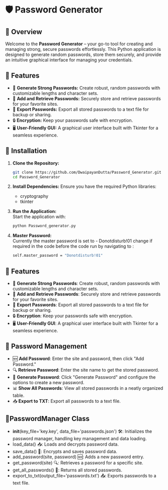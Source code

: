 # 🛡️ Password Generator

## 🎯 Overview

Welcome to the **Password Generator** – your go-to tool for creating and managing strong, secure passwords effortlessly. This Python application is designed to generate random passwords, store them securely, and provide an intuitive graphical interface for managing your credentials.

## 🌟 Features

- 🔐 **Generate Strong Passwords:** Create robust, random passwords with customizable lengths and character sets.
- 📂 **Add and Retrieve Passwords:** Securely store and retrieve passwords for your favorite sites.
- 📜 **Export Passwords:** Export all stored passwords to a text file for backup or sharing.
- 🔒 **Encryption:** Keep your passwords safe with encryption.
- 🖥️ **User-Friendly GUI:** A graphical user interface built with Tkinter for a seamless experience.

## 🚀 Installation

1. **Clone the Repository:**
   ```bash
   git clone https://github.com/DwaipayanDutta/Password_Generator.git
   cd Password_Generator
   ```
2. **Install Dependencies:** 
Ensure you have the required Python libraries:
    - cryptography
    - tkinter
    
3. **Run the Application:**\
 Start the application with:

   ```bash
   python Password_generator.py
   ```
3. **Master Password:**\
   Currently the master password is set to - Donotdisturb!01 change if required in the code before the code run by navigating to :
      ```bash
    self.master_password = "Donotdisturb!01"
     ``` 
## 🌟 Features
- 🔐 **Generate Strong Passwords**: Create robust, random passwords with customizable lengths and character sets.
- 📂 **Add and Retrieve Passwords**: Securely store and retrieve passwords for your favorite sites.
- 📜 **Export Passwords**: Export all stored passwords to a text file for backup or sharing.
- 🔒 **Encryption**: Keep your passwords safe with encryption.
- 🖥️ **User-Friendly GUI**: A graphical user interface built with Tkinter for a seamless experience.
## 🔧 Password Management
- 🆕 **Add Password**: Enter the site and password, then click "Add Password."
- 🔍 **Retrieve Password**: Enter the site name to get the stored password.
- 🔄 **Generate Password**: Click "Generate Password" and configure the options to create a new password.
- 📊 **Show All Passwords**: View all stored passwords in a neatly organized table.
- 📥 **Export to TXT**: Export all passwords to a text file.

## 🔧PasswordManager Class
-  __init__(key_file='key.key', data_file='passwords.json') 🛠: Initializes the password manager, handling key management and data loading.
- load_data() 📥: Loads and decrypts password data.
- save_data() 💾: Encrypts and saves password data.
- add_password(site, password) 🆕: Adds a new password entry.
- get_password(site) 🔍: Retrieves a password for a specific site.
- get_all_passwords() 📜: Returns all stored passwords.
- export_to_txt(output_file='passwords.txt') 📤: Exports passwords to a text file.
